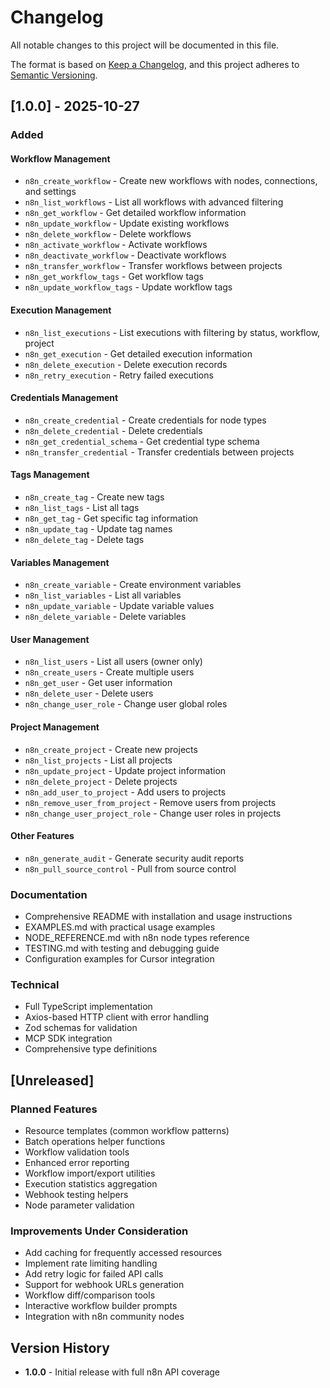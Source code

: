 # Changelog

All notable changes to this project will be documented in this file.

The format is based on [Keep a Changelog](https://keepachangelog.com/en/1.0.0/),
and this project adheres to [Semantic Versioning](https://semver.org/spec/v2.0.0.html).

## [1.0.0] - 2025-10-27

### Added

#### Workflow Management
- `n8n_create_workflow` - Create new workflows with nodes, connections, and settings
- `n8n_list_workflows` - List all workflows with advanced filtering
- `n8n_get_workflow` - Get detailed workflow information
- `n8n_update_workflow` - Update existing workflows
- `n8n_delete_workflow` - Delete workflows
- `n8n_activate_workflow` - Activate workflows
- `n8n_deactivate_workflow` - Deactivate workflows
- `n8n_transfer_workflow` - Transfer workflows between projects
- `n8n_get_workflow_tags` - Get workflow tags
- `n8n_update_workflow_tags` - Update workflow tags

#### Execution Management
- `n8n_list_executions` - List executions with filtering by status, workflow, project
- `n8n_get_execution` - Get detailed execution information
- `n8n_delete_execution` - Delete execution records
- `n8n_retry_execution` - Retry failed executions

#### Credentials Management
- `n8n_create_credential` - Create credentials for node types
- `n8n_delete_credential` - Delete credentials
- `n8n_get_credential_schema` - Get credential type schema
- `n8n_transfer_credential` - Transfer credentials between projects

#### Tags Management
- `n8n_create_tag` - Create new tags
- `n8n_list_tags` - List all tags
- `n8n_get_tag` - Get specific tag information
- `n8n_update_tag` - Update tag names
- `n8n_delete_tag` - Delete tags

#### Variables Management
- `n8n_create_variable` - Create environment variables
- `n8n_list_variables` - List all variables
- `n8n_update_variable` - Update variable values
- `n8n_delete_variable` - Delete variables

#### User Management
- `n8n_list_users` - List all users (owner only)
- `n8n_create_users` - Create multiple users
- `n8n_get_user` - Get user information
- `n8n_delete_user` - Delete users
- `n8n_change_user_role` - Change user global roles

#### Project Management
- `n8n_create_project` - Create new projects
- `n8n_list_projects` - List all projects
- `n8n_update_project` - Update project information
- `n8n_delete_project` - Delete projects
- `n8n_add_user_to_project` - Add users to projects
- `n8n_remove_user_from_project` - Remove users from projects
- `n8n_change_user_project_role` - Change user roles in projects

#### Other Features
- `n8n_generate_audit` - Generate security audit reports
- `n8n_pull_source_control` - Pull from source control

### Documentation
- Comprehensive README with installation and usage instructions
- EXAMPLES.md with practical usage examples
- NODE_REFERENCE.md with n8n node types reference
- TESTING.md with testing and debugging guide
- Configuration examples for Cursor integration

### Technical
- Full TypeScript implementation
- Axios-based HTTP client with error handling
- Zod schemas for validation
- MCP SDK integration
- Comprehensive type definitions

## [Unreleased]

### Planned Features
- Resource templates (common workflow patterns)
- Batch operations helper functions
- Workflow validation tools
- Enhanced error reporting
- Workflow import/export utilities
- Execution statistics aggregation
- Webhook testing helpers
- Node parameter validation

### Improvements Under Consideration
- Add caching for frequently accessed resources
- Implement rate limiting handling
- Add retry logic for failed API calls
- Support for webhook URLs generation
- Workflow diff/comparison tools
- Interactive workflow builder prompts
- Integration with n8n community nodes

## Version History

- **1.0.0** - Initial release with full n8n API coverage
